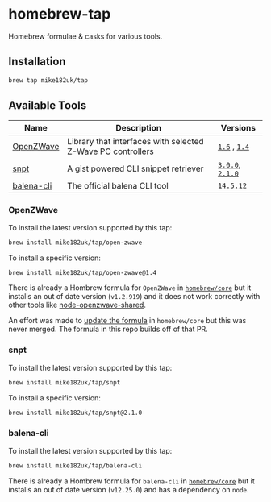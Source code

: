 # homebrew-tap

Homebrew formulae & casks for various tools.

## Installation

```sh
brew tap mike182uk/tap
```

## Available Tools

| Name | Description | Versions |
|------|-------------|----------|
| [OpenZWave](https://github.com/OpenZWave/open-zwave) | Library that interfaces with selected Z-Wave PC controllers | [`1.6`](http://old.openzwave.com/downloads/) , [`1.4`](https://github.com/OpenZWave/open-zwave/releases/tag/v1.4) |
| [snpt](https://github.com/mike182uk/snpt) | A gist powered CLI snippet retriever | [`3.0.0`](https://github.com/mike182uk/snpt/releases/tag/3.0.0), [`2.1.0`](https://github.com/mike182uk/snpt/releases/tag/2.1.0) |
| [balena-cli](https://github.com/balena-io/balena-cli) | The official balena CLI tool | [`14.5.12`](https://github.com/balena-io/balena-cli/releases/tag/v14.5.12)

### OpenZWave

To install the latest version supported by this tap:

```sh
brew install mike182uk/tap/open-zwave
```

To install a specific version:

```sh
brew install mike182uk/tap/open-zwave@1.4
```

There is already a Hombrew formula for `OpenZWave` in [`homebrew/core`](https://github.com/Homebrew/homebrew-core/blob/master/Formula/open-zwave.rb) but it installs an out of date version (`v1.2.919`) and it does not work correctly with other tools like [node-openzwave-shared](https://github.com/OpenZWave/node-openzwave-shared).

An effort was made to [update the formula](https://github.com/Homebrew/homebrew-core/pull/22486/) in `homebrew/core` but this was never merged. The formula in this repo builds off of that PR.

### snpt

To install the latest version supported by this tap:

```sh
brew install mike182uk/tap/snpt
```

To install a specific version:

```sh
brew install mike182uk/tap/snpt@2.1.0
```

### balena-cli

To install the latest version supported by this tap:

```sh
brew install mike182uk/tap/balena-cli
```

There is already a Hombrew formula for `balena-cli` in [`homebrew/core`](https://github.com/Homebrew/homebrew-core/blob/master/Formula/balena-cli.rb) but it installs an out of date version (`v12.25.0`) and has a dependency on `node`.
